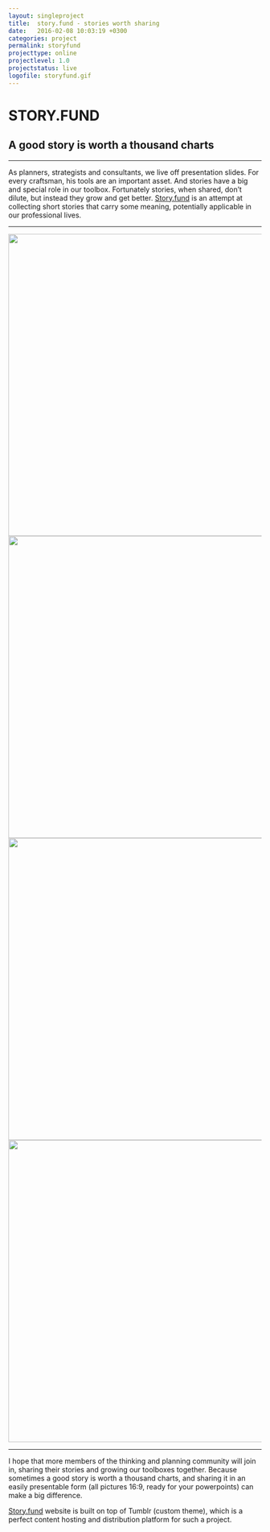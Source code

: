 ```yaml
---
layout: singleproject
title:  story.fund - stories worth sharing
date:   2016-02-08 10:03:19 +0300
categories: project
permalink: storyfund
projecttype: online
projectlevel: 1.0
projectstatus: live
logofile: storyfund.gif
---
```


# STORY.FUND

## A good story is worth a thousand charts

--------
As planners, strategists and consultants, we live off presentation slides. For every craftsman, his tools are an important asset. And stories have a big and special role in our toolbox. Fortunately stories, when shared, don’t dilute, but instead they grow and get better. [Story.fund](http://story.fund) is an attempt at collecting short stories that carry some meaning, potentially applicable in our professional lives. 

--------

<div class="uk-grid uk-grid-width-medium-1-4 gs-post-visuals-container">

  <div class="gs-post-single-visual-link">
    <a href="{{site.github.url}}/images/posts/strfund-desktop.png" data-uk-lightbox="{group:'group1'}" title="Desktop">
      <img src="{{site.github.url}}/images/posts/strfund-desktop.png" width="800" height="600" alt="">
    </a>
  </div>
  <div class="gs-post-single-visual-link">
    <a href="{{site.github.url}}/images/posts/strfund-mobile.png" data-uk-lightbox="{group:'group1'}" title="Single storey on mobile">
      <img src="{{site.github.url}}/images/posts/strfund-mobile.png" width="800" height="600" alt="">
    </a>
  </div>
  <div class="gs-post-single-visual-link">
    <a href="{{site.github.url}}/images/posts/strfund-fb.png" data-uk-lightbox="{group:'group1'}" title="Single story on Facebook">
      <img src="{{site.github.url}}/images/posts/strfund-fb.png" width="800" height="600" alt="">
    </a>
  </div>
  <div class="gs-post-single-visual-link">
    <a href="{{site.github.url}}/images/posts/strfund-twitter.png" data-uk-lightbox="{group:'group1'}" title="Twitter">
      <img src="{{site.github.url}}/images/posts/strfund-twitter.png" width="800" height="600" alt="">
    </a>
  </div>

</div>

--------

I hope that more members of the thinking and planning community will join in, sharing their stories and growing our toolboxes together. Because sometimes a good story is worth a thousand charts, and sharing it in an easily presentable form (all pictures 16:9, ready for your powerpoints) can make a big difference.

[Story.fund](http://story.fund) website is built on top of Tumblr (custom theme), which is a perfect content hosting and distribution platform for such a project.
